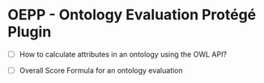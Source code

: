 # OEPP - Ontology Evaluation Protégé Plugin

- [ ] How to calculate attributes in an ontology using the OWL API?

- [ ] Overall Score Formula for an ontology evaluation
